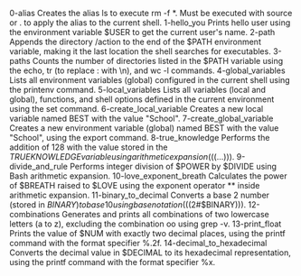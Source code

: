 0-alias	Creates the alias ls to execute rm -f *. Must be executed with source or . to apply the alias to the current shell.
1-hello_you	Prints hello user using the environment variable $USER to get the current user's name.
2-path	Appends the directory /action to the end of the $PATH environment variable, making it the last location the shell searches for executables.
3-paths	Counts the number of directories listed in the $PATH variable using the echo, tr (to replace : with \n), and wc -l commands.
4-global_variables	Lists all environment variables (global) configured in the current shell using the printenv command.
5-local_variables	Lists all variables (local and global), functions, and shell options defined in the current environment using the set command.
6-create_local_variable	Creates a new local variable named BEST with the value "School".
7-create_global_variable	Creates a new environment variable (global) named BEST with the value "School", using the export command.
8-true_knowledge	Performs the addition of 128 with the value stored in the $TRUEKNOWLEDGE variable using arithmetic expansion ($((...))).
9-divide_and_rule	Performs integer division of $POWER by $DIVIDE using Bash arithmetic expansion.
10-love_exponent_breath	Calculates the power of $BREATH raised to $LOVE using the exponent operator ** inside arithmetic expansion.
11-binary_to_decimal	Converts a base 2 number (stored in $BINARY) to base 10 using base notation ($((2#$BINARY))).
12-combinations	Generates and prints all combinations of two lowercase letters (a to z), excluding the combination oo using grep -v.
13-print_float	Prints the value of $NUM with exactly two decimal places, using the printf command with the format specifier %.2f.
14-decimal_to_hexadecimal	Converts the decimal value in $DECIMAL to its hexadecimal representation, using the printf command with the format specifier %x.

